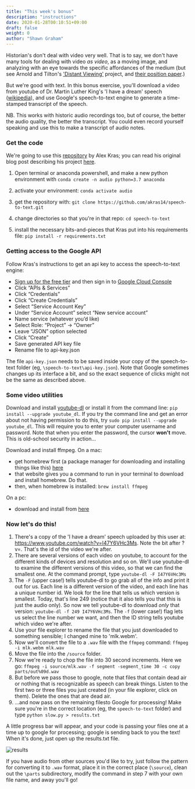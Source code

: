 ```yaml
---
title: "This week's bonus"
description: "instructions"
date: 2020-01-28T00:10:51+09:00
draft: false
weight: 0
author: "Shawn Graham"
---
```


Historian's don't deal with video very well. That is to say, we don't have many tools for dealing with video _as video_, as a moving image, and analyzing with an eye towards the specific affordances of the medium (but see Arnold and Tilton's ['Distant Viewing'](http://distantviewing.org) project, and [their position paper](https://distantviewing.org/pdf/distant-viewing.pdf).)

But we're good with text. In this bonus exercise, you'll download a video from youtube of Dr. Martin Luther King's 'I have a dream' speech ([wikipedia](https://en.wikipedia.org/wiki/I_Have_a_Dream)), and use Google's speech-to-text engine to generate a time-stamped transcript of the speech.

NB. This works with historic audio recordings too, but of course, the better the audio quality, the better the transcript. You could even record yourself speaking and use this to make a transcript of audio notes.

### Get the code

We're going to use this [repository](https://github.com/akras14/speech-to-text) by Alex Kras; you can read his original blog post describing his project [here](https://www.alexkras.com/transcribing-audio-file-to-text-with-google-cloud-speech-api-and-python/).

1. Open terminal or anaconda powershell, and make a new python environment with `conda create -n audio python=3.7 anaconda`

2. activate your environment: `conda activate audio`

3. get the repository with: `git clone https://github.com/akras14/speech-to-text.git`

4. change directories so that you're in that repo: `cd speech-to-text`

5. install the necessary bits-and-pieces that Kras put into his requirements file: `pip install -r requirements.txt`

### Getting access to the Google API

Follow Kras's instructions to get an api key to access the speech-to-text engine:

+ [Sign up for the free tier](https://cloud.google.com/free/) and then sign in to [Google Cloud Console](https://console.cloud.google.com/)
+ Click “APIs & Services”
+ Click “Credentials”
+ Click “Create Credentials”
+ Select “Service Account Key”
+ Under “Service Account” select “New service account”
+ Name service (whatever you’d like)
+ Select Role: “Project” -> “Owner”
+ Leave “JSON” option selected
+ Click “Create”
+ Save generated API key file
+ Rename file to api-key.json

The file `api-key.json` needs to be saved inside your copy of the speech-to-text folder (eg, `\speech-to-text\api-key.json`). Note that Google sometimes changes up its interface a bit, and so the exact sequence of clicks might not be the same as described above.

### Some video utilities

Download and install [youtube-dl](https://youtube-dl.org/) or install it from the command line: `pip install --upgrade youtube_dl`. If you try the command line and get an error about not having permission to do this, try `sudo pip install --upgrade youtube_dl`. This will require you to enter your computer username and password. Note that when you enter the password, the cursor **won't** move. This is old-school security in action...

Download and install ffmpeg.
On a mac:

  + get homebrew first (a package manager for downloading and installing things like this) [here](https://brew.sh/)
  + that website gives you a command to run in your terminal to download and install homebrew. Do that.
  + then, when homebrew is installed: `brew install ffmpeg`

On a pc:

  + download and install from [here](https://ffmpeg.zeranoe.com/builds/)

### Now let's do this!

1. There's a copy of the 'I have a dream' speech uploaded by this user at: https://www.youtube.com/watch?v=I47Y6VHc3Ms. Note the bit after ?v=. That's the id of the video we're after.
2. There are several versions of each video on youtube, to account for the different kinds of devices and resolution and so on. We'll use  youtube-dl to examine the different versions of this video, so that we can find the smallest one. At the command prompt, type `youtube-dl -F I47Y6VHc3Ms`
3. The `-F` (upper case!) tells youtube-dl to go grab all of the info and print it out for us. Each line is a different version of the video, and each line has a unique number id. We look for the line that tells us which version is smallest. Today, that's line 249 (notice that it also tells you that this is just the audio only). So now we tell youtube-dl to download _only_ that version: `youtube-dl -f 249 I47Y6VHc3Ms`. The `-f` (lower case!) flag lets us select the line number we want, and then the ID string tells youtube which video we're after.
4. Use your file explorer to rename the file that you just downloaded to something sensible; I changed mine to 'mlk.webm'.
5. Now we'll convert the file to a `.wav` file with the `ffmpeg` command: `ffmpeg -i mlk.webm mlk.wav`
6. Move the file into the `/source` folder.
7. Now we're ready to chop the file into 30 second increments. Here we go: `ffmpeg -i source/mlk.wav -f segment -segment_time 30 -c copy parts/out%09d.wav`
9. But before we pass those to google, note that files that contain dead air or nothing that is recognizable as speech can break things. Listen to the first two or three files you just created (in your file explorer, click on them). Delete the ones that are dead air.
10. ...and now pass on the remaining filesto Google for processing! Make sure you're in the correct location (eg, the `speech-to-text` folder) and type `python slow.py > results.txt`

A little progress bar will appear, and your code is passing your files one at a time up to google for processing; google is sending back to you the text! When it's done, just open up the results.txt file.

![results](/images/i-have-a-dream.png)

If you have audio from other sources you'd like to try, just follow the pattern for converting it to `.wav` format, place it in the correct place (`\source`), clean out the `\parts` subdirectory, modify the command in step 7 with your own file name, and away you'll go!
